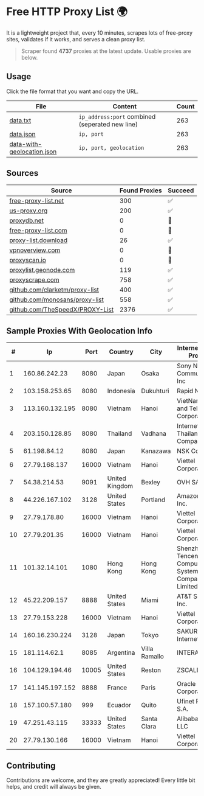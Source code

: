 
# Free HTTP Proxy List 🌍

It is a lightweight project that, every 10 minutes, scrapes lots of free-proxy sites, validates if it works, and serves a clean proxy list.


> Scraper found **4737** proxies at the latest update. Usable proxies are below.

## Usage

Click the file format that you want and copy the URL.


|File|Content|Count|
|----|-------|-----|
|[data.txt](https://raw.githubusercontent.com/themiralay/Proxy-List-World/master/data.txt)|`ip_address:port` combined (seperated new line)|263|
|[data.json](https://raw.githubusercontent.com/themiralay/Proxy-List-World/master/data.json)|`ip, port`|263|
|[data-with-geolocation.json](https://raw.githubusercontent.com/themiralay/Proxy-List-World/master/data-with-geolocation.json)|`ip, port, geolocation`|263|

## Sources

|Source|Found Proxies|Succeed|
|------|-------------|-------|
|[free-proxy-list.net](https://free-proxy-list.net)|300|✅|
|[us-proxy.org](https://www.us-proxy.org)|200|✅|
|[proxydb.net](http://proxydb.net)|0|🚫|
|[free-proxy-list.com](https://free-proxy-list.com/?page=&port=&type%5B%5D=http&type%5B%5D=https&up_time=0&search=Search)|0|🚫|
|[proxy-list.download](https://www.proxy-list.download/HTTP)|26|✅|
|[vpnoverview.com](https://vpnoverview.com/privacy/anonymous-browsing/free-proxy-servers)|0|🚫|
|[proxyscan.io](https://www.proxyscan.io)|0|🚫|
|[proxylist.geonode.com](https://proxylist.geonode.com/api/proxy-list?limit=300&page=1&sort_by=lastChecked&sort_type=desc&protocols=http,https)|119|✅|
|[proxyscrape.com](https://api.proxyscrape.com/v2/?request=displayproxies&protocol=http&timeout=10000&country=all&ssl=all&anonymity=all)|758|✅|
|[github.com/clarketm/proxy-list](https://raw.githubusercontent.com/clarketm/proxy-list/master/proxy-list-raw.txt)|400|✅|
|[github.com/monosans/proxy-list](https://raw.githubusercontent.com/monosans/proxy-list/main/proxies/http.txt)|558|✅|
|[github.com/TheSpeedX/PROXY-List](https://raw.githubusercontent.com/TheSpeedX/PROXY-List/master/http.txt)|2376|✅|


## Sample Proxies With Geolocation Info

|#|Ip|Port|Country|City|Internet Service Provider|
|-|--|----|-------|----|-------------------------|
|1|160.86.242.23|8080|Japan|Osaka|Sony Network Communications Inc|
|2|103.158.253.65|8080|Indonesia|Dukuhturi|Rapid Network|
|3|113.160.132.195|8080|Vietnam|Hanoi|VietNam Post and Telecom Corporation|
|4|203.150.128.85|8080|Thailand|Vadhana|Internet Thailand Company Ltd|
|5|61.198.84.12|8080|Japan|Kanazawa|NSK Co., Ltd.|
|6|27.79.168.137|16000|Vietnam|Hanoi|Viettel Corporation|
|7|54.38.214.53|9091|United Kingdom|Bexley|OVH SAS|
|8|44.226.167.102|3128|United States|Portland|Amazon.com, Inc.|
|9|27.79.178.80|16000|Vietnam|Hanoi|Viettel Corporation|
|10|27.79.201.35|16000|Vietnam|Hanoi|Viettel Corporation|
|11|101.32.14.101|1080|Hong Kong|Hong Kong|Shenzhen Tencent Computer Systems Company Limited|
|12|45.22.209.157|8888|United States|Miami|AT&T Services, Inc.|
|13|27.79.153.228|16000|Vietnam|Hanoi|Viettel Corporation|
|14|160.16.230.224|3128|Japan|Tokyo|SAKURA Internet Inc.|
|15|181.114.62.1|8085|Argentina|Villa Ramallo|INTERAIR|
|16|104.129.194.46|10005|United States|Reston|ZSCALER, INC.|
|17|141.145.197.152|8888|France|Paris|Oracle Corporation|
|18|157.100.57.180|999|Ecuador|Quito|Ufinet Panama S.A.|
|19|47.251.43.115|33333|United States|Santa Clara|Alibaba Cloud LLC|
|20|27.79.130.166|16000|Vietnam|Hanoi|Viettel Corporation|



## Contributing

Contributions are welcome, and they are greatly appreciated! Every
little bit helps, and credit will always be given.

